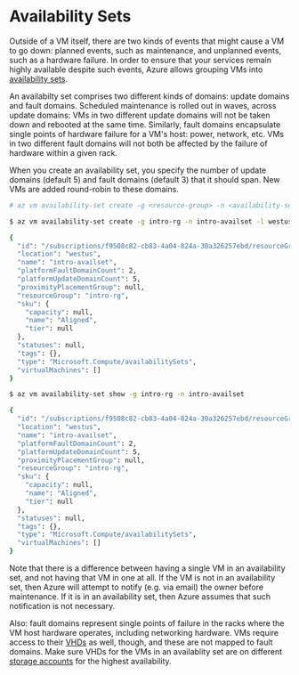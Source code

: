 Availability Sets
=================

Outside of a VM itself, there are two kinds of events that might cause a VM
to go down: planned events, such as maintenance, and unplanned events, such
as a hardware failure.  In order to ensure that your services remain highly
available despite such events, Azure allows grouping VMs into [availability
sets](https://docs.microsoft.com/en-us/azure/virtual-machines/virtual-machines-linux-manage-availability).

An availabilty set comprises two different kinds of domains: 
update domains and fault domains.  Scheduled maintenance is rolled out
in waves, across update domains: VMs in two different update domains will
not be taken down and rebooted at the same time.  Similarly, fault domains
encapsulate single points of hardware failure for a VM's host: power, network,
etc.  VMs in two different fault domains will not both be affected by the
failure of hardware within a given rack.

When you create an availability set, you specify the number of update
domains (default 5) and fault domains (default 3) that it should span.  New
VMs are added round-robin to these domains.

```bash
# az vm availability-set create -g <resource-group> -n <availability-set-name> -l <region>

$ az vm availability-set create -g intro-rg -n intro-availset -l westus

{
  "id": "/subscriptions/f9508c82-cb83-4a04-824a-30a326257ebd/resourceGroups/intro-rg/providers/Microsoft.Compute/availabilitySets/intro-availset",
  "location": "westus",
  "name": "intro-availset",
  "platformFaultDomainCount": 2,
  "platformUpdateDomainCount": 5,
  "proximityPlacementGroup": null,
  "resourceGroup": "intro-rg",
  "sku": {
    "capacity": null,
    "name": "Aligned",
    "tier": null
  },
  "statuses": null,
  "tags": {},
  "type": "Microsoft.Compute/availabilitySets",
  "virtualMachines": []
}
```

```bash
$ az vm availability-set show -g intro-rg -n intro-availset

{
  "id": "/subscriptions/f9508c82-cb83-4a04-824a-30a326257ebd/resourceGroups/intro-rg/providers/Microsoft.Compute/availabilitySets/intro-availset",
  "location": "westus",
  "name": "intro-availset",
  "platformFaultDomainCount": 2,
  "platformUpdateDomainCount": 5,
  "proximityPlacementGroup": null,
  "resourceGroup": "intro-rg",
  "sku": {
    "capacity": null,
    "name": "Aligned",
    "tier": null
  },
  "statuses": null,
  "tags": {},
  "type": "Microsoft.Compute/availabilitySets",
  "virtualMachines": []
}
```

Note that there is a difference between having a single VM in an availability
set, and not having that VM in one at all.  If the VM is not in an availability
set, then Azure will attempt to notify (e.g. via email) the owner before
maintenance.  If it is in an availability set, then Azure assumes that such
notification is not necessary.

Also: fault domains represent single points of failure in the racks where
the VM host hardware operates, including networking hardware.  VMs require
access to their [VHDs](../storage/vhds.md) as well, though, and these are not mapped to fault
domains.  Make sure VHDs for the VMs in an availablity set are on different
[storage accounts](../storage/accounts.md) for the highest availability.
